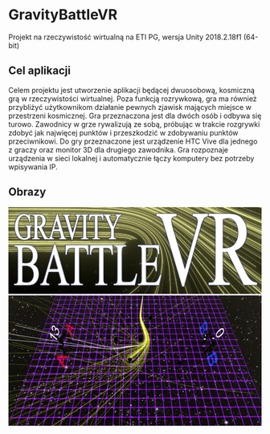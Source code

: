 # GravityBattleVR
Projekt na rzeczywistość wirtualną na ETI PG, wersja Unity 2018.2.18f1 (64-bit)

## Cel aplikacji

Celem projektu jest utworzenie aplikacji będącej dwuosobową, kosmiczną grą w rzeczywistości wirtualnej. Poza funkcją rozrywkową, gra ma również przybliżyć użytkownikom działanie pewnych zjawisk mających miejsce w przestrzeni kosmicznej. Gra przeznaczona jest dla dwóch osób i odbywa się turowo. Zawodnicy w grze rywalizują ze sobą, próbując w trakcie rozgrywki zdobyć jak najwięcej punktów i przeszkodzić w zdobywaniu punktów przeciwnikowi. Do gry przeznaczone jest urządzenie HTC Vive dla jednego z graczy oraz monitor 3D dla drugiego zawodnika. Gra rozpoznaje urządzenia w sieci lokalnej i automatycznie łączy komputery bez potrzeby wpisywania IP.

## Obrazy

![Image1](/Assets/Pictures/logoVR.png)
![Image2](/Assets/Pictures/gbvr.png)
